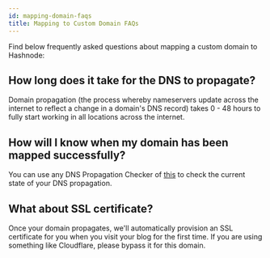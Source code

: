 ```yaml
---
id: mapping-domain-faqs
title: Mapping to Custom Domain FAQs
---
```


Find below frequently asked questions about mapping a custom domain to Hashnode:

## How long does it take for the DNS to propagate?

Domain propagation (the process whereby nameservers update across the internet to reflect a change in a domain's DNS record) takes 0 - 48 hours to fully start working in all locations across the internet.

## How will I know when my domain has been mapped successfully?

You can use any DNS Propagation Checker of [this](https://www.whatsmydns.net/) to check the current state of your DNS propagation.

## What about SSL certificate?

Once your domain propagates, we'll automatically provision an SSL certificate for you when you visit your blog for the first time. If you are using something like Cloudflare, please bypass it for this domain.